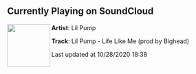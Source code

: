## Currently Playing on SoundCloud

[<img align="left" width="100" src="https://i1.sndcdn.com/artworks-BliD2tEB58PkHhVg-BWyxIA-t50x50.jpg">](https://soundcloud.com/lilpump/lil-pump-life-like-me-prod-by-bighead)

**Artist**: Lil Pump 

**Track**: Lil Pump - Life Like Me (prod by Bighead)

Last updated at 10/28/2020 18:38
